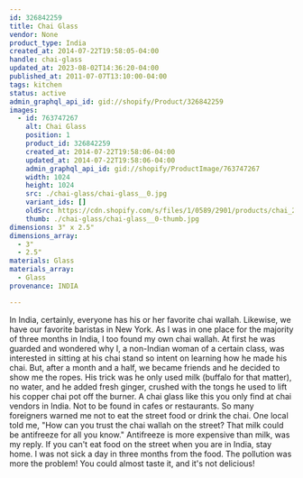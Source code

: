 ```yaml
---
id: 326842259
title: Chai Glass
vendor: None
product_type: India
created_at: 2014-07-22T19:58:05-04:00
handle: chai-glass
updated_at: 2023-08-02T14:36:20-04:00
published_at: 2011-07-07T13:10:00-04:00
tags: kitchen
status: active
admin_graphql_api_id: gid://shopify/Product/326842259
images:
  - id: 763747267
    alt: Chai Glass
    position: 1
    product_id: 326842259
    created_at: 2014-07-22T19:58:06-04:00
    updated_at: 2014-07-22T19:58:06-04:00
    admin_graphql_api_id: gid://shopify/ProductImage/763747267
    width: 1024
    height: 1024
    src: ./chai-glass/chai-glass__0.jpg
    variant_ids: []
    oldSrc: https://cdn.shopify.com/s/files/1/0589/2901/products/chai_20glasses.jpeg?v=1406073486
    thumb: ./chai-glass/chai-glass__0-thumb.jpg
dimensions: 3" x 2.5"
dimensions_array:
  - 3"
  - 2.5"
materials: Glass
materials_array:
  - Glass
provenance: INDIA

---
```


In India, certainly, everyone has his or her favorite chai wallah. Likewise, we have our favorite baristas in New York. As I was in one place for the majority of three months in India, I too found my own chai wallah. At first he was guarded and wondered why I, a non-Indian woman of a certain class, was interested in sitting at his chai stand so intent on learning how he made his chai. But, after a month and a half, we became friends and he decided to show me the ropes. His trick was he only used milk (buffalo for that matter), no water, and he added fresh ginger, crushed with the tongs he used to lift his copper chai pot off the burner. A chai glass like this you only find at chai vendors in India. Not to be found in cafes or restaurants. So many foreigners warned me not to eat the street food or drink the chai. One local told me, "How can you trust the chai wallah on the street? That milk could be antifreeze for all you know." Antifreeze is more expensive than milk, was my reply. If you can't eat food on the street when you are in India, stay home. I was not sick a day in three months from the food. The pollution was more the problem! You could almost taste it, and it's not delicious!